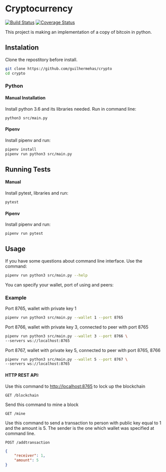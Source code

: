 Cryptocurrency
==
[![Build Status](https://travis-ci.org/guilhermehas/crypto.svg?branch=master)](https://travis-ci.org/guilhermehas/crypto)
[![Coverage Status](https://coveralls.io/repos/github/guilhermehas/crypto/badge.svg?branch=master)](https://coveralls.io/github/guilhermehas/crypto?branch=master)

This project is making an implementation of a copy of bitcoin in python.

## Instalation
Clone the repostitory before install.
```bash
git clone https://github.com/guilhermehas/crypto
cd crypto
```

### Python
#### Manual Installation
Install python 3.6 and its libraries needed. Run in command line:
```bash
python3 src/main.py
```

#### Pipenv
Install pipenv and run:
```bash
pipenv install
pipenv run python3 src/main.py
```

## Running Tests
#### Manual
Install pytest, libraries and run:
```bash
pytest
```

#### Pipenv
Install pipenv and run:
```bash
pipenv run pytest
```

## Usage
If you have some questions about command line interface. Use the command:
```bash
pipenv run python3 src/main.py --help
```
You can specify your wallet, port of using and peers:
### Example
Port 8765, wallet with private key 1
```bash
pipenv run python3 src/main.py --wallet 1 --port 8765 
```
Port 8766, wallet with private key 3, connected to peer with port 8765
```bash
pipenv run python3 src/main.py --wallet 3 --port 8766 \
--servers ws://localhost:8765
```
Port 8767, wallet with private key 5, connected to peer with port 8765, 8766
```bash
pipenv run python3 src/main.py --wallet 5 --port 8767 \
--servers ws://localhost:8765
```

#### HTTP REST API:
Use this command to [http://localhost:8765]() to lock up the blockchain
```
GET /blockchain
```
Send this command to mine a block
```
GET /mine
```
Use this command to send a transaction to person with public key equal to 1 and the amount is 5. The sender is the one which wallet was specified at command line.
```
POST /addtransaction
```
```json
{
	"receiver": 1,
	"amount": 5
}
```
